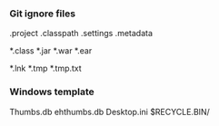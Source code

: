 ### Git ignore files
.project
.classpath
.settings
.metadata

*.class
*.jar
*.war
*.ear

*.lnk
*.tmp
*.tmp.txt

### Windows template
Thumbs.db
ehthumbs.db
Desktop.ini
$RECYCLE.BIN/

